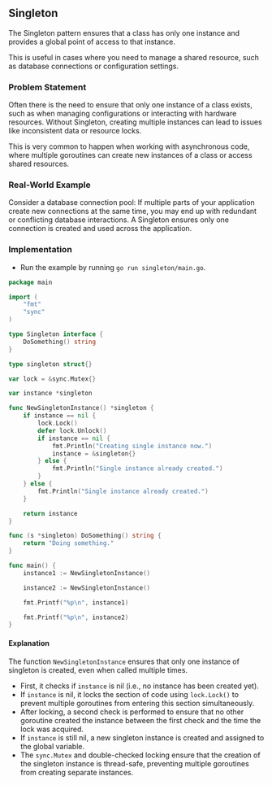 ## Singleton

The Singleton pattern ensures that a class has only one instance and provides a global point of access to that instance.

This is useful in cases where you need to manage a shared resource, such as database connections or configuration settings.

### Problem Statement

Often there is the need to ensure that only one instance of a class exists, such as when managing configurations or interacting with hardware resources. Without Singleton, creating multiple instances can lead to issues like inconsistent data or resource locks.

This is very common to happen when working with asynchronous code, where multiple goroutines can create new instances of a class or access shared resources.

### Real-World Example

Consider a database connection pool: If multiple parts of your application create new connections at the same time, you may end up with redundant or conflicting database interactions. A Singleton ensures only one connection is created and used across the application.

### Implementation

- Run the example by running `go run singleton/main.go`.

```go
package main

import (
	"fmt"
	"sync"
)

type Singleton interface {
	DoSomething() string
}

type singleton struct{}

var lock = &sync.Mutex{}

var instance *singleton

func NewSingletonInstance() *singleton {
	if instance == nil {
		lock.Lock()
		defer lock.Unlock()
		if instance == nil {
			fmt.Println("Creating single instance now.")
			instance = &singleton{}
		} else {
			fmt.Println("Single instance already created.")
		}
	} else {
		fmt.Println("Single instance already created.")
	}

	return instance
}

func (s *singleton) DoSomething() string {
	return "Doing something."
}

func main() {
	instance1 := NewSingletonInstance()

	instance2 := NewSingletonInstance()

	fmt.Printf("%p\n", instance1)

	fmt.Printf("%p\n", instance2)
}
```

#### Explanation

The function `NewSingletonInstance` ensures that only one instance of singleton is created, even when called multiple times.

- First, it checks if `instance` is nil (i.e., no instance has been created yet).
- If `instance` is nil, it locks the section of code using `lock.Lock()` to prevent multiple goroutines from entering this section simultaneously.
- After locking, a second check is performed to ensure that no other goroutine created the instance between the first check and the time the lock was acquired.
- If `instance` is still nil, a new singleton instance is created and assigned to the global variable.
- The `sync.Mutex` and double-checked locking ensure that the creation of the singleton instance is thread-safe, preventing multiple goroutines from creating separate instances.

